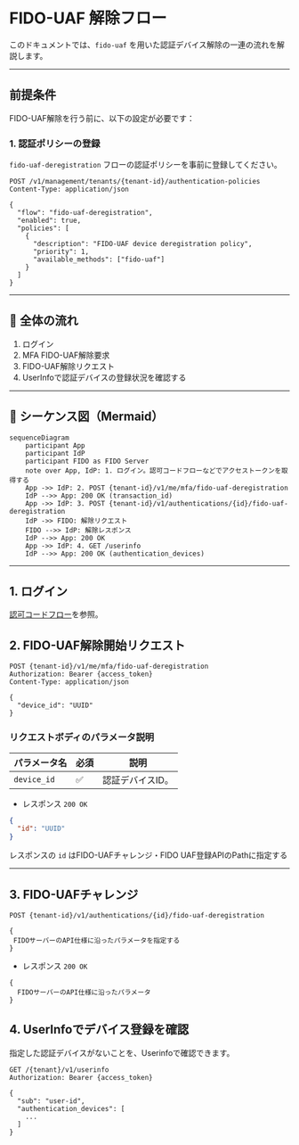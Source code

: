 # FIDO-UAF 解除フロー

このドキュメントでは、`fido-uaf` を用いた認証デバイス解除の一連の流れを解説します。

---

## 前提条件

FIDO-UAF解除を行う前に、以下の設定が必要です：

### 1. 認証ポリシーの登録

`fido-uaf-deregistration` フローの認証ポリシーを事前に登録してください。

```http
POST /v1/management/tenants/{tenant-id}/authentication-policies
Content-Type: application/json

{
  "flow": "fido-uaf-deregistration",
  "enabled": true,
  "policies": [
    {
      "description": "FIDO-UAF device deregistration policy",
      "priority": 1,
      "available_methods": ["fido-uaf"]
    }
  ]
}
```

---

## 🧭 全体の流れ

1. ログイン
2. MFA FIDO-UAF解除要求
3. FIDO-UAF解除リクエスト
4. UserInfoで認証デバイスの登録状況を確認する

---

## 🔁 シーケンス図（Mermaid）

```mermaid
sequenceDiagram
    participant App
    participant IdP
    participant FIDO as FIDO Server
    note over App, IdP: 1. ログイン。認可コードフローなどでアクセストークンを取得する
    App ->> IdP: 2. POST {tenant-id}/v1/me/mfa/fido-uaf-deregistration
    IdP -->> App: 200 OK (transaction_id)
    App ->> IdP: 3. POST {tenant-id}/v1/authentications/{id}/fido-uaf-deregistration
    IdP ->> FIDO: 解除リクエスト
    FIDO -->> IdP: 解除レスポンス
    IdP -->> App: 200 OK
    App ->> IdP: 4. GET /userinfo
    IdP -->> App: 200 OK (authentication_devices)

```

---

## 1. ログイン

[認可コードフロー](content_04_protocols/authorization-code-flow.md)を参照。

## 2. FIDO-UAF解除開始リクエスト

```http
POST {tenant-id}/v1/me/mfa/fido-uaf-deregistration
Authorization: Bearer {access_token}
Content-Type: application/json

{
  "device_id": "UUID"
}
```

### リクエストボディのパラメータ説明

| パラメータ名      | 必須 | 説明        |
|-------------|----|-----------|
| `device_id` | ✅️ | 認証デバイスID。 |

* レスポンス `200 OK`

```json
{
  "id": "UUID"
}
```

レスポンスの `id` はFIDO-UAFチャレンジ・FIDO UAF登録APIのPathに指定する

---

## 3. FIDO-UAFチャレンジ

```http
POST {tenant-id}/v1/authentications/{id}/fido-uaf-deregistration

{
 FIDOサーバーのAPI仕様に沿ったパラメータを指定する
}
```

* レスポンス `200 OK`

```
{
  FIDOサーバーのAPI仕様に沿ったパラメータ
}
```

## 4. UserInfoでデバイス登録を確認

指定した認証デバイスがないことを、Userinfoで確認できます。

```http
GET /{tenant}/v1/userinfo
Authorization: Bearer {access_token}
```

```
{
  "sub": "user-id",
  "authentication_devices": [
    ...
  ]
}
```

